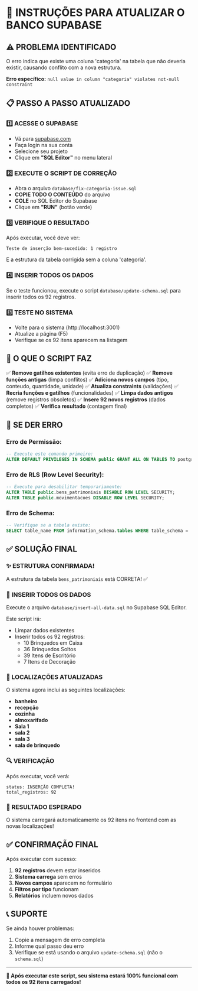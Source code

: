 # 🎯 INSTRUÇÕES PARA ATUALIZAR O BANCO SUPABASE

## ⚠️ PROBLEMA IDENTIFICADO
O erro indica que existe uma coluna 'categoria' na tabela que não deveria existir, causando conflito com a nova estrutura.

**Erro específico:** `null value in column "categoria" violates not-null constraint`

## 📋 PASSO A PASSO ATUALIZADO

### 1️⃣ ACESSE O SUPABASE
- Vá para [supabase.com](https://supabase.com)
- Faça login na sua conta
- Selecione seu projeto
- Clique em **"SQL Editor"** no menu lateral

### 2️⃣ EXECUTE O SCRIPT DE CORREÇÃO
- Abra o arquivo `database/fix-categoria-issue.sql`
- **COPIE TODO O CONTEÚDO** do arquivo
- **COLE** no SQL Editor do Supabase
- Clique em **"RUN"** (botão verde)

### 3️⃣ VERIFIQUE O RESULTADO
Após executar, você deve ver:
```
Teste de inserção bem-sucedido: 1 registro
```

E a estrutura da tabela corrigida sem a coluna 'categoria'.

### 4️⃣ INSERIR TODOS OS DADOS
Se o teste funcionou, execute o script `database/update-schema.sql` para inserir todos os 92 registros.

### 5️⃣ TESTE NO SISTEMA
- Volte para o sistema (http://localhost:3001)
- Atualize a página (F5)
- Verifique se os 92 itens aparecem na listagem

## 🔧 O QUE O SCRIPT FAZ

✅ **Remove gatilhos existentes** (evita erro de duplicação)
✅ **Remove funções antigas** (limpa conflitos)
✅ **Adiciona novos campos** (tipo, conteudo, quantidade, unidade)
✅ **Atualiza constraints** (validações)
✅ **Recria funções e gatilhos** (funcionalidades)
✅ **Limpa dados antigos** (remove registros obsoletos)
✅ **Insere 92 novos registros** (dados completos)
✅ **Verifica resultado** (contagem final)

## 🚨 SE DER ERRO

### Erro de Permissão:
```sql
-- Execute este comando primeiro:
ALTER DEFAULT PRIVILEGES IN SCHEMA public GRANT ALL ON TABLES TO postgres, anon, authenticated, service_role;
```

### Erro de RLS (Row Level Security):
```sql
-- Execute para desabilitar temporariamente:
ALTER TABLE public.bens_patrimoniais DISABLE ROW LEVEL SECURITY;
ALTER TABLE public.movimentacoes DISABLE ROW LEVEL SECURITY;
```

### Erro de Schema:
```sql
-- Verifique se a tabela existe:
SELECT table_name FROM information_schema.tables WHERE table_schema = 'public';
```

## ✅ SOLUÇÃO FINAL

### ✨ ESTRUTURA CONFIRMADA!
A estrutura da tabela `bens_patrimoniais` está CORRETA! ✅

### 🚀 INSERIR TODOS OS DADOS
Execute o arquivo `database/insert-all-data.sql` no Supabase SQL Editor.

Este script irá:
- Limpar dados existentes
- Inserir todos os 92 registros:
  - 10 Brinquedos em Caixa
  - 36 Brinquedos Soltos  
  - 39 Itens de Escritório
  - 7 Itens de Decoração

### 🏢 LOCALIZAÇÕES ATUALIZADAS
O sistema agora inclui as seguintes localizações:
- **banheiro**
- **recepção** 
- **cozinha**
- **almoxarifado**
- **Sala 1**
- **sala 2**
- **sala 3**
- **sala de brinquedo**

### 🔍 VERIFICAÇÃO
Após executar, você verá:
```
status: INSERÇÃO COMPLETA!
total_registros: 92
```

### 🎯 RESULTADO ESPERADO
O sistema carregará automaticamente os 92 itens no frontend com as novas localizações!

## ✅ CONFIRMAÇÃO FINAL

Após executar com sucesso:
1. **92 registros** devem estar inseridos
2. **Sistema carrega** sem erros
3. **Novos campos** aparecem no formulário
4. **Filtros por tipo** funcionam
5. **Relatórios** incluem novos dados

## 📞 SUPORTE

Se ainda houver problemas:
1. Copie a mensagem de erro completa
2. Informe qual passo deu erro
3. Verifique se está usando o arquivo `update-schema.sql` (não o `schema.sql`)

---

**🎉 Após executar este script, seu sistema estará 100% funcional com todos os 92 itens carregados!**